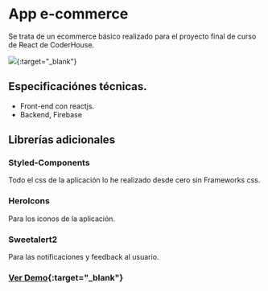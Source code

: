 
# App e-commerce

Se trata de un ecommerce básico realizado para el proyecto final de curso de React de CoderHouse.

[<img style="max-width:300px;" src="https://cdn.loom.com/sessions/thumbnails/854473cbd47a4431ab1ea957842695c5-with-play.gif">](https://www.loom.com/share/854473cbd47a4431ab1ea957842695c5){:target="_blank"}

## Especificaciónes técnicas.
- Front-end con reactjs.
- Backend, Firebase

## Librerías adicionales

### Styled-Components
Todo el css de la aplicación lo he realizado desde cero sin Frameworks css.

### HeroIcons
Para los iconos de la aplicación.

### Sweetalert2
Para las notificaciones y feedback al usuario.

### [Ver Demo](https://foodshop-pernia-coderhouse.netlify.app/){:target="_blank"}